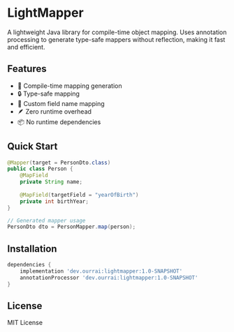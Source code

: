 # LightMapper

A lightweight Java library for compile-time object mapping. Uses annotation processing to generate type-safe mappers without reflection, making it fast and efficient.

## Features
- 🚀 Compile-time mapping generation
- 🔒 Type-safe mapping
- 🎯 Custom field name mapping
- 🪶 Zero runtime overhead
- 📦 No runtime dependencies

## Quick Start
```java
@Mapper(target = PersonDto.class)
public class Person {
    @MapField
    private String name;
    
    @MapField(targetField = "yearOfBirth")
    private int birthYear;
}

// Generated mapper usage
PersonDto dto = PersonMapper.map(person);
```

## Installation
```gradle
dependencies {
    implementation 'dev.ourrai:lightmapper:1.0-SNAPSHOT'
    annotationProcessor 'dev.ourrai:lightmapper:1.0-SNAPSHOT'
}
```

## License
MIT License
    